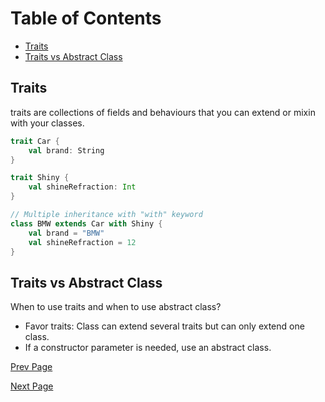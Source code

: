 <!-- TOC start (generated with https://github.com/derlin/bitdowntoc) -->
# Table of Contents
- [Traits](#traits)
- [Traits vs Abstract Class](#traits-vs-abstract-class)

<!-- TOC end -->

<!-- TOC --><a name="traits"></a>
## Traits
traits are collections of fields and behaviours that you can extend or mixin with your classes.

```scala
trait Car {
    val brand: String
}

trait Shiny {
    val shineRefraction: Int
}

// Multiple inheritance with "with" keyword
class BMW extends Car with Shiny {
    val brand = "BMW"
    val shineRefraction = 12
}
```

<!-- TOC --><a name="traits-vs-abstract-class"></a>
## Traits vs Abstract Class
When to use traits and when to use abstract class?

* Favor traits: Class can extend several traits but can only extend one class.
* If a constructor parameter is needed, use an abstract class.

[Prev Page](./3_classes.md) 

[Next Page](./5_types.md)